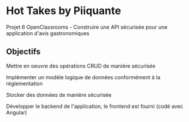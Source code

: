 # Hot Takes by Piiquante
Projet 6 OpenClassrooms - Construire une API sécurisée pour une application d'avis gastronomiques

## Objectifs
Mettre en oeuvre des opérations CRUD de manière sécurisée

Implémenter un modèle logique de données conformément à la réglementation

Stocker des données de manière sécurisée

Développer le backend de l'application, le frontend est fourni (codé avec Angular)

